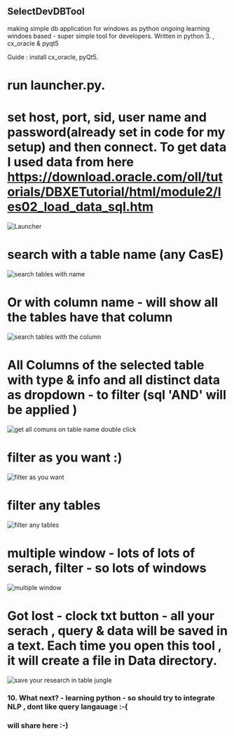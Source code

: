 ## SelectDevDBTool
making simple db application for windows as python ongoing learning 
windoes based - super simple tool for developers. Written in python 3. , cx_oracle & pyqt5

Guide :
install cx_oracle, pyQt5.
# run launcher.py. 

# set host, port, sid, user name and password(already set in code for my setup) and then connect. To get data I used data from here https://download.oracle.com/oll/tutorials/DBXETutorial/html/module2/les02_load_data_sql.htm

![Launcher](https://user-images.githubusercontent.com/16148918/59210376-18ab1d00-8bcb-11e9-8e73-ea3672a0e736.PNG)

# search with a table name (any CasE)

![search tables with name](https://user-images.githubusercontent.com/16148918/59210381-1943b380-8bcb-11e9-8a5e-ecd6e596928d.PNG)

# Or with column name - will show all the tables have that column

![search tables with the column](https://user-images.githubusercontent.com/16148918/59210382-1943b380-8bcb-11e9-8efa-4e55f184a95e.PNG)

# All Columns of the selected table with type & info and all distinct data as dropdown - to filter (sql 'AND' will be applied )

![get all comuns on table name double click](https://user-images.githubusercontent.com/16148918/59210375-18ab1d00-8bcb-11e9-9bde-35f22431c924.PNG)

# filter as you want :)

![filter as you want](https://user-images.githubusercontent.com/16148918/59210374-18128680-8bcb-11e9-8c1a-a4f63c86b687.PNG)

# filter any tables

![filter any tables](https://user-images.githubusercontent.com/16148918/59210383-19dc4a00-8bcb-11e9-91f2-3ccb5f9bd63e.PNG)

# multiple window - lots of lots of serach, filter - so lots of windows

![multiple window](https://user-images.githubusercontent.com/16148918/59210378-18ab1d00-8bcb-11e9-85f4-4f2c71bc072e.PNG)

# Got lost - clock txt button - all your serach , query & data will be saved in a text. Each time you open this tool , it will create a file in Data directory. 

![save your research in table jungle](https://user-images.githubusercontent.com/16148918/59210379-1943b380-8bcb-11e9-802f-63af255015b2.PNG)


### 10. What next? - learning python - so should try to integrate NLP , dont like  query langauage :-( 
### will share here :-)  
